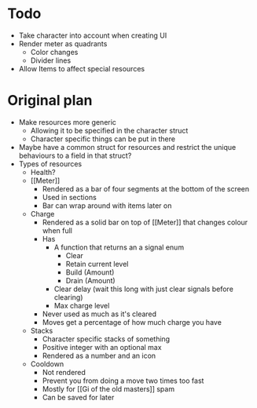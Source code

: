 # Todo
- Take character into account when creating UI
- Render meter as quadrants
	- Color changes
	- Divider lines
- Allow Items to affect special resources

# Original plan
- Make resources more generic
	- Allowing it to be specified in the character struct
	- Character specific things can be put in there
- Maybe have a common struct for resources and restrict the unique behaviours to a field in that struct?
- Types of resources
	- Health?
	- [[Meter]]
		- Rendered as a bar of four segments at the bottom of the screen
		- Used in sections
		- Bar can wrap around with items later on
	- Charge
		- Rendered as a solid bar on top of [[Meter]] that changes colour when full
		- Has
			- A function that returns an a signal enum
				- Clear
				- Retain current level
				- Build (Amount)
				- Drain (Amount)
			- Clear delay (wait this long with just clear signals before clearing)
			- Max charge level
		- Never used as much as it's cleared
		- Moves get a percentage of how much charge you have
	- Stacks
		- Character specific stacks of something
		- Positive integer with an optional max
		- Rendered as a number and an icon
	- Cooldown
		- Not rendered
		- Prevent you from doing a move two times too fast
		- Mostly for [[Gi of the old masters]] spam
		- Can be saved for later
